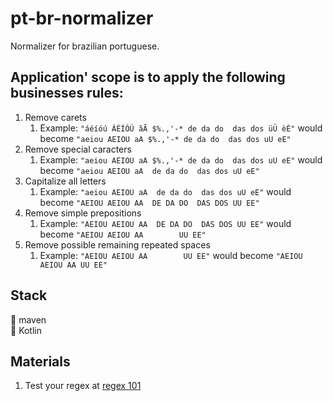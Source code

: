 # pt-br-normalizer
Normalizer for brazilian portuguese. 

## Application' scope is to apply the following businesses rules:
1. Remove carets
   1. Example: `"áéíóú ÁÉÍÓÚ ãÃ $%.,'-* de da do  das dos üÜ èÈ"` would become `"aeiou AEIOU aA $%.,'-* de da do  das dos uU eE"` 
1. Remove special caracters
   1. Example: `"aeiou AEIOU aA $%.,'-* de da do  das dos uU eE"` would become `"aeiou AEIOU aA  de da do  das dos uU eE"`
1. Capitalize all letters
   1. Example: `"aeiou AEIOU aA  de da do  das dos uU eE"` would become `"AEIOU AEIOU AA  DE DA DO  DAS DOS UU EE"`
1. Remove simple prepositions
   1. Example: `"AEIOU AEIOU AA  DE DA DO  DAS DOS UU EE"` would become `"AEIOU AEIOU AA        UU EE"`
1. Remove possible remaining repeated spaces
   1. Example: `"AEIOU AEIOU AA        UU EE"` would become `"AEIOU AEIOU AA UU EE"`

## Stack
:paperclip: maven \
:loudspeaker: Kotlin

## Materials
1. Test your regex at [regex 101](https://regex101.com)
